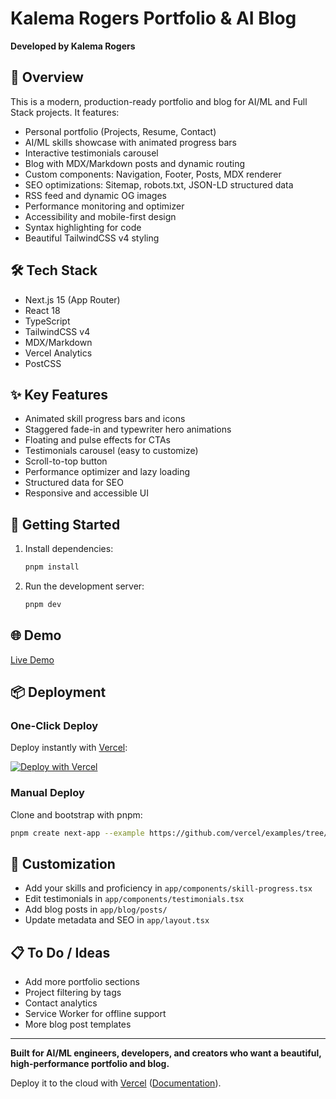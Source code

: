 
# Kalema Rogers Portfolio & AI Blog

**Developed by Kalema Rogers**

## 🚀 Overview
This is a modern, production-ready portfolio and blog for AI/ML and Full Stack projects. It features:

- Personal portfolio (Projects, Resume, Contact)
- AI/ML skills showcase with animated progress bars
- Interactive testimonials carousel
- Blog with MDX/Markdown posts and dynamic routing
- Custom components: Navigation, Footer, Posts, MDX renderer
- SEO optimizations: Sitemap, robots.txt, JSON-LD structured data
- RSS feed and dynamic OG images
- Performance monitoring and optimizer
- Accessibility and mobile-first design
- Syntax highlighting for code
- Beautiful TailwindCSS v4 styling

## 🛠️ Tech Stack
- Next.js 15 (App Router)
- React 18
- TypeScript
- TailwindCSS v4
- MDX/Markdown
- Vercel Analytics
- PostCSS

## ✨ Key Features
- Animated skill progress bars and icons
- Staggered fade-in and typewriter hero animations
- Floating and pulse effects for CTAs
- Testimonials carousel (easy to customize)
- Scroll-to-top button
- Performance optimizer and lazy loading
- Structured data for SEO
- Responsive and accessible UI

## 🚦 Getting Started
1. Install dependencies:
   ```bash
   pnpm install
   ```
2. Run the development server:
   ```bash
   pnpm dev
   ```

## 🌐 Demo
[Live Demo](https://portfolio-blog-starter.vercel.app)

## 📦 Deployment

### One-Click Deploy
Deploy instantly with [Vercel](https://vercel.com):

[![Deploy with Vercel](https://vercel.com/button)](https://vercel.com/new/clone?repository-url=https://github.com/vercel/examples/tree/main/solutions/blog&project-name=blog&repository-name=blog)

### Manual Deploy
Clone and bootstrap with pnpm:
```bash
pnpm create next-app --example https://github.com/vercel/examples/tree/main/solutions/blog blog
```

## 📝 Customization
- Add your skills and proficiency in `app/components/skill-progress.tsx`
- Edit testimonials in `app/components/testimonials.tsx`
- Add blog posts in `app/blog/posts/`
- Update metadata and SEO in `app/layout.tsx`

## 📋 To Do / Ideas
- Add more portfolio sections
- Project filtering by tags
- Contact analytics
- Service Worker for offline support
- More blog post templates

---
**Built for AI/ML engineers, developers, and creators who want a beautiful, high-performance portfolio and blog.**

Deploy it to the cloud with [Vercel](https://vercel.com/templates) ([Documentation](https://nextjs.org/docs/app/building-your-application/deploying)).
